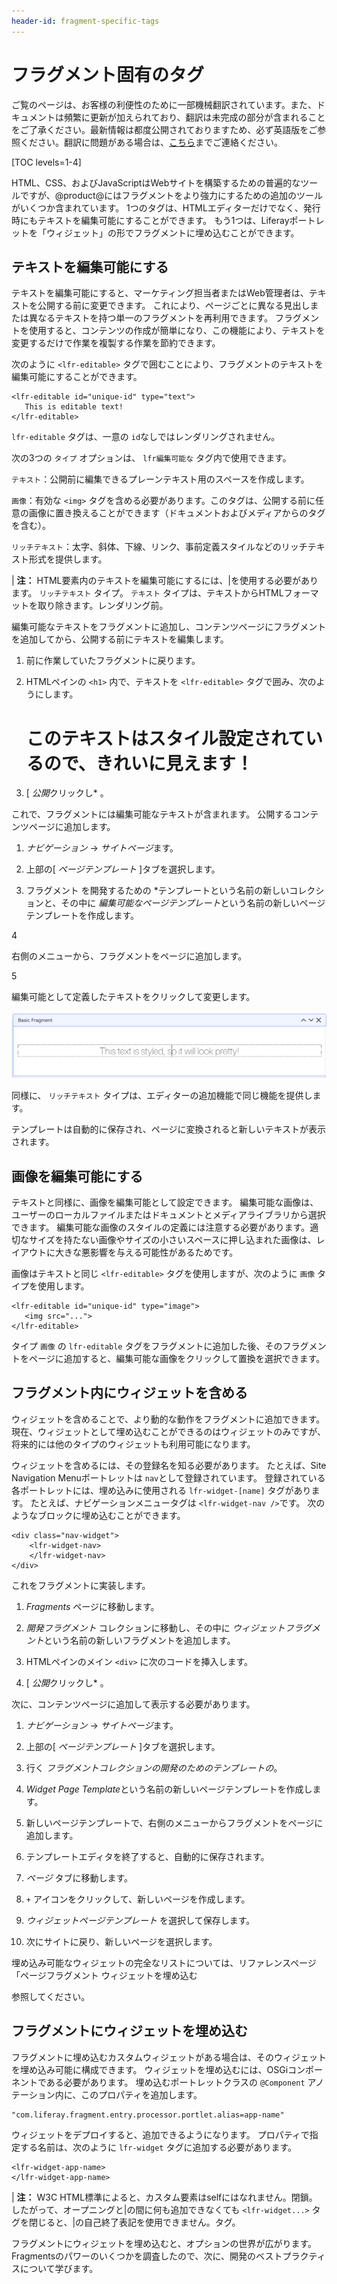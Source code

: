 ```yaml
---
header-id: fragment-specific-tags
---
```


# フラグメント固有のタグ

<p class="alert alert-info"><span class="wysiwyg-color-blue120">ご覧のページは、お客様の利便性のために一部機械翻訳されています。また、ドキュメントは頻繁に更新が加えられており、翻訳は未完成の部分が含まれることをご了承ください。最新情報は都度公開されておりますため、必ず英語版をご参照ください。翻訳に問題がある場合は、<a href="mailto:support-content-jp@liferay.com">こちら</a>までご連絡ください。</span></p>

[TOC levels=1-4]

HTML、CSS、およびJavaScriptはWebサイトを構築するための普遍的なツールですが、@product@にはフラグメントをより強力にするための追加のツールがいくつか含まれています。 1つのタグは、HTMLエディターだけでなく、発行時にもテキストを編集可能にすることができます。 もう1つは、Liferayポートレットを「ウィジェット」の形でフラグメントに埋め込むことができます。

## テキストを編集可能にする

テキストを編集可能にすると、マーケティング担当者またはWeb管理者は、テキストを公開する前に変更できます。 これにより、ページごとに異なる見出しまたは異なるテキストを持つ単一のフラグメントを再利用できます。 フラグメントを使用すると、コンテンツの作成が簡単になり、この機能により、テキストを変更するだけで作業を複製する作業を節約できます。

次のように `<lfr-editable>` タグで囲むことにより、フラグメントのテキストを編集可能にすることができます。

    <lfr-editable id="unique-id" type="text">
       This is editable text!    
    </lfr-editable>

`lfr-editable` タグは、一意の `id`なしではレンダリングされません。

次の3つの `タイプ` オプションは、 `lfr編集可能な` タグ内で使用できます。

`テキスト`：公開前に編集できるプレーンテキスト用のスペースを作成します。

`画像`：有効な `<img>` タグを含める必要があります。このタグは、公開する前に任意の画像に置き換えることができます（ドキュメントおよびメディアからのタグを含む）。

`リッチテキスト`：太字、斜体、下線、リンク、事前定義スタイルなどのリッチテキスト形式を提供します。

| **注：** HTML要素内のテキストを編集可能にするには、|を使用する必要があります。 `リッチテキスト` タイプ。 `テキスト` タイプは、テキストからHTMLフォーマットを取り除きます。レンダリング前。

編集可能なテキストをフラグメントに追加し、コンテンツページにフラグメントを追加してから、公開する前にテキストを編集します。

1.  前に作業していたフラグメントに戻ります。

2.  HTMLペインの `<h1>` 内で、テキストを `<lfr-editable>` タグで囲み、次のようにします。 <h1>
          <lfr-editable id="heading" type="text">
              このテキストはスタイル設定されているので、きれいに見えます！
          </lfr-editable>
        </h1>

3.  [ *公開*クリックし* 。</li> </ol>

これで、フラグメントには編集可能なテキストが含まれます。 公開するコンテンツページに追加します。

1.  *ナビゲーション* → *サイトページ*ます。

2.  上部の[ *ページテンプレート* ]タブを選択します。

3.  フラグメント</em> を開発するための *テンプレートという名前の新しいコレクションと、その中に *編集可能なページテンプレート*という名前の新しいページテンプレートを作成します。</p></li>

4

右側のメニューから、フラグメントをページに追加します。

5

編集可能として定義したテキストをクリックして変更します。</ol>

![図1：ページテンプレートエディターでテキストを編集できます。](../../../images/editing-fragment-text.png)

同様に、 `リッチテキスト` タイプは、エディターの追加機能で同じ機能を提供します。

テンプレートは自動的に保存され、ページに変換されると新しいテキストが表示されます。

## 画像を編集可能にする

テキストと同様に、画像を編集可能として設定できます。 編集可能な画像は、ユーザーのローカルファイルまたはドキュメントとメディアライブラリから選択できます。 編集可能な画像のスタイルの定義には注意する必要があります。適切なサイズを持たない画像やサイズの小さいスペースに押し込まれた画像は、レイアウトに大きな悪影響を与える可能性があるためです。

画像はテキストと同じ `<lfr-editable>` タグを使用しますが、次のように `画像` タイプを使用します。

    <lfr-editable id="unique-id" type="image">
       <img src="...">
    </lfr-editable>

タイプ `画像` の `lfr-editable` タグをフラグメントに追加した後、そのフラグメントをページに追加すると、編集可能な画像をクリックして置換を選択できます。

## フラグメント内にウィジェットを含める

ウィジェットを含めることで、より動的な動作をフラグメントに追加できます。 現在、ウィジェットとして埋め込むことができるのはウィジェットのみですが、将来的には他のタイプのウィジェットも利用可能になります。

ウィジェットを含めるには、その登録名を知る必要があります。 たとえば、Site Navigation Menuポートレットは `nav`として登録されています。 登録されている各ポートレットには、埋め込みに使用される `lfr-widget-[name]` タグがあります。 たとえば、ナビゲーションメニュータグは `<lfr-widget-nav />`です。 次のようなブロックに埋め込むことができます。

    <div class="nav-widget">
        <lfr-widget-nav>
        </lfr-widget-nav>
    </div>

これをフラグメントに実装します。

1.  *Fragments* ページに移動します。

2.  *開発フラグメント* コレクションに移動し、その中に *ウィジェットフラグメント*という名前の新しいフラグメントを追加します。

3.  HTMLペインのメイン `<div>` に次のコードを挿入します。 <div class="container-fluid">
          <div class="row">
            <div class="col-md-10">
               <lfr-widget-nav>
               </lfr-widget-nav>
            </div>
          </div>
        </div>

4.  [ *公開*クリックし* 。</li> </ol>

次に、コンテンツページに追加して表示する必要があります。

1.  *ナビゲーション* → *サイトページ*ます。

2.  上部の[ *ページテンプレート* ]タブを選択します。

3.  行く *フラグメントコレクションの開発のためのテンプレートの*。

4.  *Widget Page Template*という名前の新しいページテンプレートを作成します。

5.  新しいページテンプレートで、右側のメニューからフラグメントをページに追加します。

6.  テンプレートエディタを終了すると、自動的に保存されます。

7.  *ページ* タブに移動します。

8.  `+` アイコンをクリックして、新しいページを作成します。

9.  *ウィジェットページテンプレート* を選択して保存します。

10. 次にサイトに戻り、新しいページを選択します。

埋め込み可能なウィジェットの完全なリストについては、リファレンスページ「ページフラグメント</a> ウィジェットを埋め込む

参照してください。</p> 



## フラグメントにウィジェットを埋め込む

フラグメントに埋め込むカスタムウィジェットがある場合は、そのウィジェットを埋め込み可能に構成できます。 ウィジェットを埋め込むには、OSGiコンポーネントである必要があります。 埋め込むポートレットクラスの `@Component` アノテーション内に、このプロパティを追加します。

    "com.liferay.fragment.entry.processor.portlet.alias=app-name"
    

ウィジェットをデプロイすると、追加できるようになります。 プロパティで指定する名前は、次のように `lfr-widget` タグに追加する必要があります。

    <lfr-widget-app-name>
    </lfr-widget-app-name>
    

| **注：** W3C HTML標準によると、カスタム要素はselfにはなれません。閉鎖。 したがって、オープニングと|の間に何も追加できなくても `<lfr-widget...>` タグを閉じると、|の自己終了表記を使用できません。タグ。

フラグメントにウィジェットを埋め込むと、オプションの世界が広がります。 Fragmentsのパワーのいくつかを調査したので、次に、開発のベストプラクティスについて学びます。
